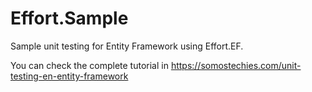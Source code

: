 # Effort.Sample
Sample unit testing for Entity Framework using Effort.EF.

You can check the complete tutorial in https://somostechies.com/unit-testing-en-entity-framework
